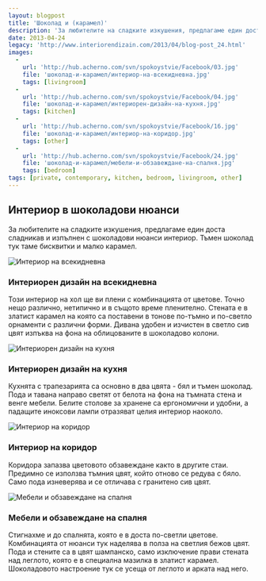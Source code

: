 ```yaml
---
layout: blogpost
title: 'Шоколад и (карамел)'
description: 'За любителите на сладките изкушения, предлагаме един доста сладникав и изпълнен с шоколадови нюанси интериор. Тъмен шоколад тук таме бисквитки и малко карамел.'
date: 2013-04-24
legacy: 'http://www.interiorendizain.com/2013/04/blog-post_24.html'
images:
  -
    url: 'http://hub.acherno.com/svn/spokoystvie/Facebook/03.jpg'
    file: 'шоколад-и-карамел/интериор-на-всекидневна.jpg'
    tags: [livingroom]
  -
    url: 'http://hub.acherno.com/svn/spokoystvie/Facebook/04.jpg'
    file: 'шоколад-и-карамел/интериорен-дизайн-на-кухня.jpg'
    tags: [kitchen]
  -
    url: 'http://hub.acherno.com/svn/spokoystvie/Facebook/16.jpg'
    file: 'шоколад-и-карамел/интериор-на-коридор.jpg'
    tags: [other]
  -
    url: 'http://hub.acherno.com/svn/spokoystvie/Facebook/24.jpg'
    file: 'шоколад-и-карамел/мебели-и-обзавеждане-на-спалня.jpg'
    tags: [bedroom]
tags: [private, contemporary, kitchen, bedroom, livingroom, other]
---
```

## Интериор в **шоколадови нюанси**
За любителите на сладките изкушения, предлагаме един доста сладникав и изпълнен с шоколадови нюанси интериор. Тъмен шоколад тук таме бисквитки и малко карамел.

![Интериор на всекидневна](шоколад-и-карамел/интериор-на-всекидневна.jpg)
### Интериорен дизайн на **всекидневна**

Този интериор на хол ще ви плени с комбинацията от цветове. Точно нещо различно, нетипично и в същото време пленително. Стената е в златист карамел на която са поставени в тонове по-тъмно и по-светло орнаменти с различни форми. Дивана удобен и изчистен в светло сив цвят изпъква на фона на облицованите в шоколадово колони.

![Интериорен дизайн на кухня](шоколад-и-карамел/интериорен-дизайн-на-кухня.jpg)
### Интериорен дизайн на **кухня**

Кухнята с трапезарията са основно в два цвята - бял и тъмен шоколад. Пода и тавана направо светят от белота на фона на тъмната стена и венге мебели. Белите столове за хранене са ергономични и удобни, а падащите иноксови лампи отразяват целия интериор наоколо.

![Интериор на коридор](шоколад-и-карамел/интериор-на-коридор.jpg)
### Интериор на **коридор**

Коридора запазва цветовото обзавеждане както в другите стаи. Предимно се използва тъмния цвят, който отново се редува с бяло. Само пода изневерява и се отличава с гранитено сив цвят.

![Мебели и обзавеждане на спалня](шоколад-и-карамел/мебели-и-обзавеждане-на-спалня.jpg)
### Мебели и обзавеждане на **спалня**

Стигнахме и до спалнята, която е в доста по-светли цветове. Комбинацията от нюанси тук наделява в полза на светлия бежов цвят. Пода и стените са в цвят шампанско, само изключение прави стената над леглото, която е в специална мазилка в златист карамел. Шоколадовото настроение тук се усеща от леглото и арката над него.